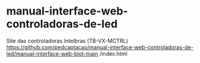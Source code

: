 # manual-interface-web-controladoras-de-led
Site das controladoras Intelbras (TB-VX-MCTRL)
https://github.com/pedcaptacao/manual-interface-web-controladoras-de-led/manual-interface-web-biot-main
/index.html
